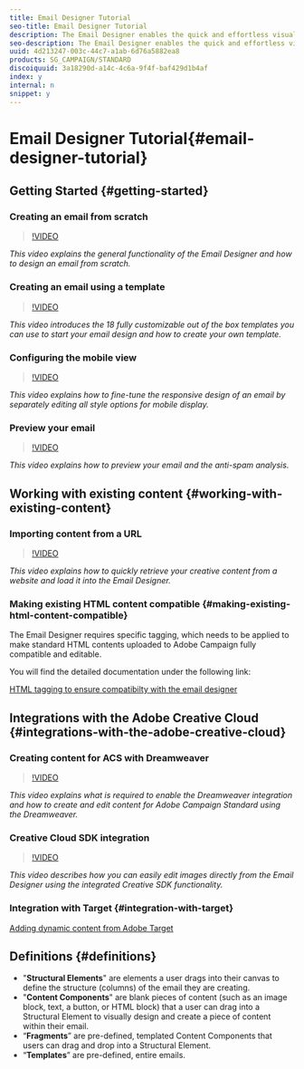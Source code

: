 ```yaml
---
title: Email Designer Tutorial
seo-title: Email Designer Tutorial
description: The Email Designer enables the quick and effortless visual creation of individually personalized emails without the need to script a single line of code helping scale email creation.   It allows you to create email content and email content templates. It is compatible with simple emails, transactional emails, A/B test emails, multilingual emails, and recurring emails.  This tutorial will explain the different way to design email content with the Email Designer.
seo-description: The Email Designer enables the quick and effortless visual creation of individually personalized emails without the need to script a single line of code helping scale email creation.   It allows you to create email content and email content templates. It is compatible with simple emails, transactional emails, A/B test emails, multilingual emails, and recurring emails.  This tutorial will explain the different way to design email content with the Email Designer.
uuid: 4d213247-003c-44c7-a1ab-6d76a5882ea8
products: SG_CAMPAIGN/STANDARD
discoiquuid: 3a18290d-a14c-4c6a-9f4f-baf429d1b4af
index: y
internal: n
snippet: y
---
```


# Email Designer Tutorial{#email-designer-tutorial}

## Getting Started {#getting-started}

### Creating an email from scratch

>[!VIDEO](https://video.tv.adobe.com/v/25912?quality=12)

*This video explains the general functionality of the Email Designer and how to design an email from scratch.*

### Creating an email using a template

>[!VIDEO](https://video.tv.adobe.com/v/23106?quality=12)

*This video introduces the 18 fully customizable out of the box templates you can use to start your email design and how to create your own template.*

### Configuring the mobile view

>[!VIDEO](https://video.tv.adobe.com/v/25919?quality=12)

*This video explains how to fine-tune the responsive design of an email by separately editing all style options for mobile display.*

### Preview your email

>[!VIDEO](https://video.tv.adobe.com/v/25921?quality=12)

*This video explains how to preview your email and the anti-spam analysis.*

## Working with existing content {#working-with-existing-content}

### Importing content from a URL

>[!VIDEO](https://video.tv.adobe.com/v/25926?quality=12)

*This video explains how to quickly retrieve your creative content from a website and load it into the Email Designer.*

### Making existing HTML content compatible {#making-existing-html-content-compatible}

The Email Designer requires specific tagging, which needs to be applied to make standard HTML contents uploaded to Adobe Campaign fully compatible and editable.

You will find the detailed documentation under the following link:

[HTML tagging to ensure compatibilty with the email designer](https://helpx.adobe.com/campaign/standard/designing/using/editing-existing-contents-with-the-email-designer.html#html-tagging-to-ensure-compatibility-with-the-email-designer)

## Integrations with the Adobe Creative Cloud {#integrations-with-the-adobe-creative-cloud}

### Creating content for ACS with Dreamweaver

>[!VIDEO](https://video.tv.adobe.com/v/23121?quality=12)

*This video explains what is required to enable the Dreamweaver integration and how to create and edit content for Adobe Campaign Standard using the Dreamweaver.*

### Creative Cloud SDK integration

>[!VIDEO](https://video.tv.adobe.com/v/23117?quality=12)

*This video describes how you can easily edit images directly from the Email Designer using the integrated Creative SDK functionality.*

### Integration with Target {#integration-with-target}

[Adding dynamic content from Adobe Target](https://helpx.adobe.com/campaign/standard/integrating/using/adding-target-dynamic-content.html)

## Definitions {#definitions}

* "**Structural Elements**" are elements a user drags into their canvas to define the structure (columns) of the email they are creating.
* "**Content Components**" are blank pieces of content (such as an image block, text, a button, or HTML block) that a user can drag into a Structural Element to visually design and create a piece of content within their email.
* “**Fragments**” are pre-defined, templated Content Components that users can drag and drop into a Structural Element. 
* “**Templates**” are pre-defined, entire emails.

<!--
<related-links>
<a href="http://doc-dev.rd.campaign.adobe.com/doc/standard/en/DES_Editing_email_content_About_email_content_design.html">About content design (documentation)</a>
<a href="https://helpx.adobe.com/campaign/standard/designing/using/importing-content-from-a-url.html" target="_blank">Importing content from a URL</a>
<a href="https://helpx.adobe.com/campaign/standard/designing/using/editing-existing-contents-with-the-email-designer.html#html-tagging-to-ensure-compatibility-with-the-email-designer" target="_blank">HTML tagging to ensure compatibility with the Email Designer</a>
</related-links>
-->

